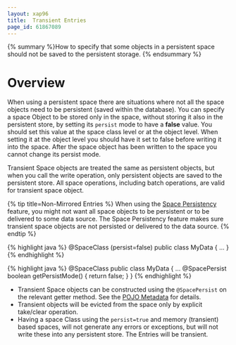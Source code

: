 ```yaml
---
layout: xap96
title:  Transient Entries
page_id: 61867089
---
```


{% summary %}How to specify that some objects in a persistent space should not be saved to the persistent storage. {% endsummary %}

# Overview

When using a persistent space there are situations where not all the space objects need to be persistent (saved within the database). You can specify a space Object to be stored only in the space, without storing it also in the persistent store, by setting its `persist` mode to have a **false** value. You should set this value at the space class level or at the object level. When setting it at the object level you should have it set to false before writing it into the space. After the space object has been written to the space you cannot change its persist mode.

Transient Space objects are treated the same as persistent objects, but when you call the write operation, only persistent objects are saved to the persistent store. All space operations, including batch operations, are valid for transient space object.

{% tip title=Non-Mirrored Entries %}
When using the [Space Persistency](/xap96/space-persistency.html) feature, you might not want all space objects to be persistent or to be delivered to some data source. The Space Persistency feature makes sure transient space objects are not persisted or delivered to the data source.
{% endtip %}

{% highlight java %}
@SpaceClass (persist=false)
public class MyData {
	...
}
{% endhighlight %}

{% highlight java %}
@SpaceClass
public class MyData {
	...
	@SpacePersist
	boolean getPersistMode()
	{
		return false;
	}
}
{% endhighlight %}

- Transient Space objects can be constructed using the `@SpacePersist` on the relevant getter method. See the [POJO Metadata](/xap96/pojo-metadata.html) for details.
- Transient objects will be evicted from the space only by explicit take/clear operation.
- Having a space Class using the `persist=true` and memory (transient) based spaces, will not generate any errors or exceptions, but will not write these into any persistent store. The Entries will be transient.

